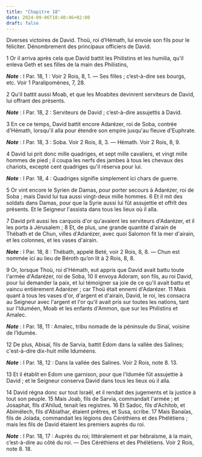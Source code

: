 ```yaml
---
title: "Chapitre 18"
date: 2024-09-06T18:40:46+02:00
draft: false
---
```



Diverses victoires de David.
Thoü, roi d’Hémath, lui envoie son fils pour le féliciter.
Dénombrement des principaux officiers de David.


1 Or il arriva après cela que David battit les Philistins et les humilia, qu'il enleva Geth et ses filles de la main des Philistins,

***Note*** :  I Par. 18, 1 : Voir 2 Rois, 8, 1. ― Ses filles ; c’est-à-dire ses bourgs, etc. Voir 1 Paralipomènes, 7, 28.


2 Qu'il battit aussi Moab, et que les Moabites devinrent serviteurs de David, lui offrant des présents.

***Note*** :  I Par. 18, 2 : Serviteurs de David ; c’est-à-dire assujettis à David.


3 En ce ce temps, David battit encore Adarézer, roi de Soba, contrée d'Hémath, lorsqu'il alla pour étendre son empire jusqu'au fleuve d'Euphrate.

***Note*** :  I Par. 18, 3 : Soba. Voir 2 Rois, 8, 3. ― Hémath. Voir 2 Rois, 8, 9.

4 David lui prit donc mille quadriges, et sept mille cavaliers, et vingt mille hommes de pied ; il coupa les nerfs des jambes à tous les chevaux des chariots, excepté cent quadriges qu'il réserva pour lui.

***Note*** :  I Par. 18, 4 : Quadriges signifie simplement ici chars de guerre.

5 Or vint encore le Syrien de Damas, pour porter secours à Adarézer, roi de Soba ; mais David lui tua aussi vingt-deux mille hommes. 6 Et il mit des soldats dans Damas, pour que la Syrie aussi lui fût assujettie et offrît des présents. Et le Seigneur l'assista dans tous les lieux où il alla.


7 David prit aussi les carquois d'or qu'avaient les serviteurs d'Adarézer, et il les porta à Jérusalem ; 8 Et, de plus, une grande quantité d'airain de Thébath et de Chun, villes d'Adarézer, avec quoi Salomon fit la mer d'airain, et les colonnes, et les vases d'airain.

***Note*** :  I Par. 18, 8 : Thébath, appelé Beté, voir 2 Rois, 8, 8. ― Chun est nommée ici au lieu de Béroth qu’on lit à 2 Rois, 8, 8.


9 Or, lorsque Thoü, roi d'Hémath, eut appris que David avait battu toute l'armée d'Adarézer, roi de Soba, 10 Il envoya Adoram, son fils, au roi David, pour lui demander la paix, et lui témoigner sa joie de ce qu'il avait battu et vaincu entièrement Adarézer ; car Thoü était ennemi d'Adarézer. 11 Mais quant à tous les vases d'or, d'argent et d'airain, David, le roi, les consacra au Seigneur avec l'argent et l'or qu'il avait pris sur toutes les nations, tant sur l'Iduméen, Moab et les enfants d'Ammon, que sur les Philistins et Amalec.

***Note*** :  I Par. 18, 11 : Amalec, tribu nomade de la péninsule du Sinaï, voisine de l’Idumée.


12 De plus, Abisaï, fils de Sarvia, battit Edom dans la vallée des Salines; c'est-à-dire dix-huit mille Iduméens.

***Note*** :  I Par. 18, 12 : Dans la vallée des Salines. Voir 2 Rois, note 8. 13.

13 Et il établit en Edom une garnison, pour que l'Idumée fût assujettie à David ; et le Seigneur conserva David dans tous les lieux où il alla.


14 David régna donc sur tout Israël, et il rendait des jugements et la justice à tout son peuple. 15 Mais Joab, fils de Sarvia, commandait l'armée ; et Josaphat, fils d'Ahilud, tenait les registres. 16 Et Sadoc, fils d'Achitob, et Abimélech, fils d'Abiathar, étaient prêtres, et Susa, scribe. 17 Mais Banaïas, fils de Joïada, commandait les légions des Céréthiens et des Phélétiens ; mais les fils de David étaient les premiers auprès du roi.

***Note*** :  I Par. 18, 17 : Auprès du roi; littéralement et par hébraïsme, à la main, c’est-à-dire au côté du roi. ― Des Céréthiens et des Phélétiens. Voir 2 Rois, note 8. 18.

